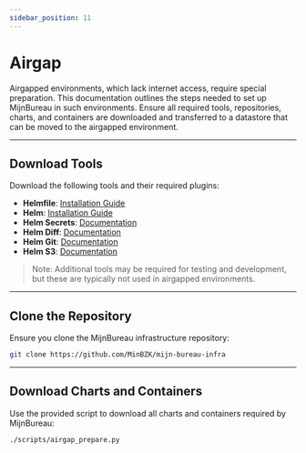 ```yaml
---
sidebar_position: 11
---
```


# Airgap

Airgapped environments, which lack internet access, require special preparation. This documentation outlines the steps needed to set up MijnBureau in such environments. Ensure all required tools, repositories, charts, and containers are downloaded and transferred to a datastore that can be moved to the airgapped environment.

---

## Download Tools

Download the following tools and their required plugins:

- **Helmfile**: [Installation Guide](https://helmfile.readthedocs.io/en/latest/#installation)
- **Helm**: [Installation Guide](https://helm.sh/docs/intro/install/)
- **Helm Secrets**: [Documentation](https://github.com/jkroepke/helm-secrets)
- **Helm Diff**: [Documentation](https://github.com/databus23/helm-diff)
- **Helm Git**: [Documentation](https://github.com/aslafy-z/helm-git)
- **Helm S3**: [Documentation](https://github.com/hypnoglow/helm-s3)

> Note: Additional tools may be required for testing and development, but these are typically not used in airgapped environments.

---

## Clone the Repository

Ensure you clone the MijnBureau infrastructure repository:

```bash
git clone https://github.com/MinBZK/mijn-bureau-infra
```

---

## Download Charts and Containers

Use the provided script to download all charts and containers required by MijnBureau:

```bash
./scripts/airgap_prepare.py
```
